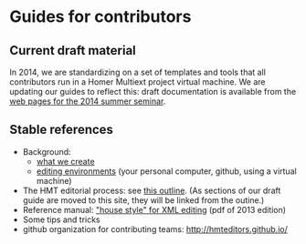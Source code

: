 # Guides for contributors #


## Current draft material ##


In 2014, we are standardizing on a set of templates and tools that all contributors run in a Homer Multiext project virtual machine.  We are updating our guides to reflect this:   draft documentation is available from the [web pages for the 2014 summer seminar](../../summer2014).


## Stable references ##

- Background:  
    - [what we create](output.html) 
    - [editing environments](environments.html) (your personal computer, github, using a virtual machine)
- The HMT editorial process: see [this outline](how-to-edit/index.html).  (As sections of our draft guide are moved to this site, they will be linked from the outine.)
- Reference manual: ["house style" for XML editing](../HMTstyle-preview.pdf) (pdf of 2013 edition)
- Some tips and tricks
- github organization for contributing teams: <http://hmteditors.github.io/>


